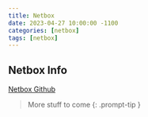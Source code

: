 ```yaml
---
title: Netbox
date: 2023-04-27 10:00:00 -1100
categories: [netbox]
tags: [netbox]
---
```


## Netbox Info

[Netbox Github](https://github.com/netbox-community/netbox-docker/wiki/Getting-Started)

> More stuff to come
{: .prompt-tip }